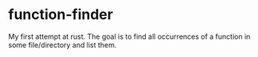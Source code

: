 # function-finder
My first attempt at rust. The goal is to find all occurrences of a function in some file/directory and list them.
